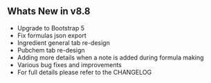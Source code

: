 Whats New in v8.8
--------------------------
- Upgrade to Bootstrap 5
- Fix formulas json export
- Ingredient general tab re-design
- Pubchem tab re-design
- Adding more details when a note is added during formula making
- Various bug fixes and improvements
- For full details please refer to the CHANGELOG
